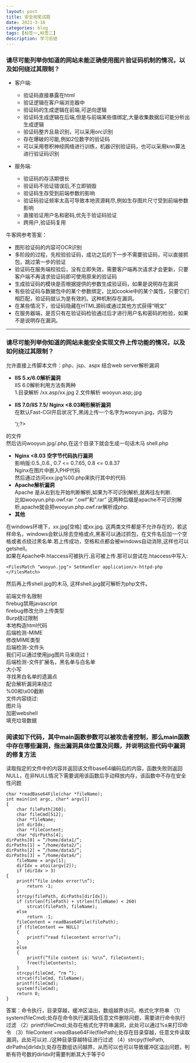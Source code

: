 ```yaml
---
layout: post
title: 安全岗笔试题
date: 2021-3-16
categories: blog
tags: [标签一,标签二]
description: 学习总结
---
```


### 请尽可能列举你知道的网站未能正确使用图片验证码机制的情况，以及如何绕过其限制？  
- 客户端:
    - 验证码直接暴露在html
    - 验证逻辑在客户端浏览器中
    - 验证码的生成逻辑在前端,可逆向逻辑
    - 验证码生成逻辑在后端,但是与前端某些值绑定,大量收集数据后可能分析出生成逻辑
    - 验证码整齐且易识别，可以采用orc识别
    - 存在爆破的可能,例如2位数字的验证码
    - 可以采用卷积神经网络进行训练，机器识别验证码，也可以采用knn算法进行验证码识别

- 服务端:
    - 验证码的存活期很长
    - 验证码不验证错误后,不立即销毁
    - 验证码生存受到前端参数的影响
    - 验证码验证频率太高可导致本地资源耗尽,例如生存图片尺寸受到前端参数影响
    - 直接验证用户名和密码,优先于验证码验证
    - 跨用户,验证码复用  

牛客网参考答案：
- 图形验证码的内容可OCR识别
- 多阶段的过程，先校验验证码，成功之后的下一步不需要验证码，可以直接抓包，跳过第一步的验证
- 验证码在服务端校验后，没有立即失效，需要客户端再次请求才会更新，只要客户端不再请求验证码即可使用原来的验证码
- 生成验证码的模块是否根据提供的参数生成验证码，如果是说明存在漏洞
- 有些验证码与数据包中的某个参数绑定，比如cookie中的某个属性，只要它们相匹配，验证码就认为是有效的。这种机制存在漏洞。
- 在某些情况下，验证码隐藏在HTML源码或通过其他方式获得“明文”
- 在服务器端，是否只有在验证码检验通过后才进行用户名和密码的检验，如果不是说明存在漏洞。

_ _ _ 

### 请尽可能列举你知道的网站未能安全实现文件上传功能的情况，以及如何绕过其限制？  
允许直接上传脚本文件：php、jsp、aspx
结合web server解析漏洞
- **IIS 5.x/6.0解析漏洞**  
IIS 6.0解析利用方法有两种  
1.目录解析 /xx.asp/xx.jpg
2.文件解析 wooyun.asp;.jpg
- **IIS 7.0/IIS 7.5/ Nginx <8.03畸形解析漏洞**  
在默认Fast-CGI开启状况下,黑阔上传一个名字为wooyun.jpg，内容为 

    <?PHP fputs(fopen('shell.php','w'),'<?php eval($_POST[cmd])?>');?>  

的文件  
然后访问wooyun.jpg/.php,在这个目录下就会生成一句话木马 shell.php  
- **Nginx <8.03 空字节代码执行漏洞**  
影响版:0.5.,0.6., 0.7 <= 0.7.65, 0.8 <= 0.8.37  
Nginx在图片中嵌入PHP代码  
然后通过访问xxx.jpg%00.php来执行其中的代码  
- **Apache解析漏洞**  
Apache 是从右到左开始判断解析,如果为不可识别解析,就再往左判断.  
比如wooyun.php.owf.rar “.owf”和”.rar” 这两种后缀是apache不可识别解析,apache就会把wooyun.php.owf.rar解析成php.  
- **其他**  

在windows环境下，xx.jpg[空格] 或xx.jpg. 这两类文件都是不允许存在的，若这样命名，windows会默认除去空格或点,黑客可以通过抓包，在文件名后加一个空格或者点绕过黑名单.若上传成功，空格和点都会被windows自动消除,这样也可以getshell。  
如果在Apache中.htaccess可被执行.且可被上传.那可以尝试在.htaccess中写入:  

    <FilesMatch "wooyun.jpg"> SetHandler application/x-httpd-php </FilesMatch>  

然后再上传shell.jpg的木马, 这样shell.jpg就可解析为php文件。 
 
前端文件名限制  
firebug禁用javascript   
firebug修改允许上传类型  
Burp绕过限制  
本地构造html代码  
后端检测-MIME  
修改MIME类型  
后端检测-文件头  
我们可以通过使用jpg图片马来绕过！  
后端检测-文件扩展名，黑名单与白名单  
大小写  
寻找黑白名单的遗漏点  
配合解析漏洞来绕过  
%00和\x00截断  
文件内容绕过:  
图片马  
加密webshell  
填充垃圾数据  

### 阅读如下代码，其中main函数参数可以被攻击者控制，那么main函数中存在哪些漏洞，指出漏洞具体位置及问题，并说明这些代码中漏洞的修复方法  
读取指定的文件中的内容并返回该文件base64编码后的内容，函数失败则返回NULL，在非NULL情况下需要调用该函数后手动释放内存，该函数中不存在安全性问题

    char *readBase64File(char *fileName);
    int main(int argc, char* argv[])
    {
        char filePath[260];
        char fileCmd[512];
        char *fileName;
        int dirIdx;
        char *fileContent;
        char *dirPaths[4];
    dirPaths[0] = ”/home/data1/”;
    dirPaths[1] = ”/home/data2/”;
    dirPaths[2] = ”/home/data3/”;
    dirPaths[3] = ”/home/data4/”;
        fileName = argv[1];
        dirIdx = atoi(argv[2]);
        if (dirIdx > 3)
    {
        printf(“file index error!\n”);
            return -1;
        }
        strcpy(filePath, dirPaths[dirIdx]);
        if (strlen(filePath) + strlen(fileName) < 260)
            strcat(filePath, fileName);
        else
            return -1;
        fileContent = readBase64File(filePath);
        if (fileContent == NULL)
        {
            printf(“read filecontent error!\n”);
        }
        else
        {
            printf(“file content is: %s\n”, fileContent);
            free(fileContents);
        }
        strcpy(fileCmd, “rm ”);
        strcat(fileCmd, fileName);
        printf(fileCmd);
        system(fileCmd);
        return 0;
    }  

答案：命令执行，目录穿越，缓冲区溢出，数组越界访问，格式化字符串
（1）system(fileCmd);处存在命令执行漏洞及任意文件删除问题，需要进行命令执行过滤
（2）printf(fileCmd);处存在格式化字符串漏洞，此处可以通过%s来打印命令
（3）fileContent =readBase64File(filePath);处存在目录穿越，任意文件读取漏洞，此处可以对../这种目录穿越特征进行过滤
（4）strcpy(filePath, dirPaths[dirIdx]);处存在数组访问越界，从而可以也可以导致缓冲区溢出问题，判断有符号数的dirIdx时需要判断其大于等于0
